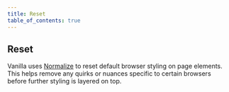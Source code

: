 ```yaml
---
title: Reset
table_of_contents: true
---
```


## Reset

Vanilla uses [Normalize](https://necolas.github.io/normalize.css/) to reset default browser styling on page elements. This helps remove any quirks or nuances specific to certain browsers before further styling is layered on top.
